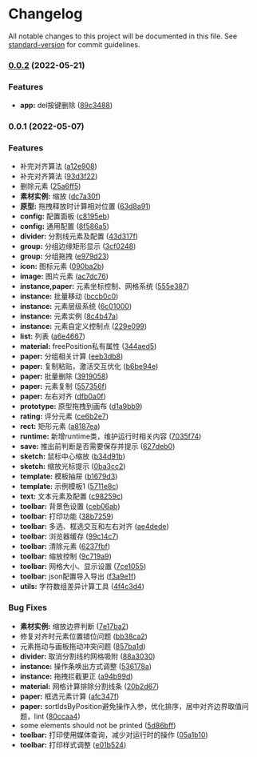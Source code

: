 # Changelog

All notable changes to this project will be documented in this file. See [standard-version](https://github.com/conventional-changelog/standard-version) for commit guidelines.

### [0.0.2](https://github.com/StreakingMan/vue3-resume-editor/compare/v0.0.1...v0.0.2) (2022-05-21)


### Features

* **app:** del按键删除 ([89c3488](https://github.com/StreakingMan/vue3-resume-editor/commit/89c34888a7a3d20fe76d7fd8efdcb411edbde59d))

### 0.0.1 (2022-05-07)


### Features

* 补完对齐算法 ([a12e908](https://github.com/StreakingMan/vue3-resume-editor/commit/a12e908dac62da54ce013e627c611d89f23f0807))
* 补完对齐算法 ([93d3f22](https://github.com/StreakingMan/vue3-resume-editor/commit/93d3f2234d1288c6cd1e031a9a860eddea6abb38))
* 删除元素 ([25a6ff5](https://github.com/StreakingMan/vue3-resume-editor/commit/25a6ff5009a626f49b09f65f52ee5fb94dac7b2c))
* **素材实例:** 缩放 ([dc7a30f](https://github.com/StreakingMan/vue3-resume-editor/commit/dc7a30f817336b27afa43c2f16b25cf9211f1f08))
* **原型:** 拖拽释放时计算相对位置 ([63d8a91](https://github.com/StreakingMan/vue3-resume-editor/commit/63d8a916086e727f1c8be324885143d2aca061c9))
* **config:** 配置面板 ([c8195eb](https://github.com/StreakingMan/vue3-resume-editor/commit/c8195eb8918c68e9251f6acfe526306ebc11e548))
* **config:** 通用配置 ([8f586a5](https://github.com/StreakingMan/vue3-resume-editor/commit/8f586a5e9f65709702793823c0f0a80cfc4b019a))
* **divider:** 分割线元素及配置 ([43d317f](https://github.com/StreakingMan/vue3-resume-editor/commit/43d317f94fdd0986880ff923ab611b2807a3f738))
* **group:** 分组边缘矩形显示 ([3cf0248](https://github.com/StreakingMan/vue3-resume-editor/commit/3cf024823067f6fe787ccd7b469a4a3e53765806))
* **group:** 分组拖拽 ([e979d23](https://github.com/StreakingMan/vue3-resume-editor/commit/e979d23fd801c003ac94b29a04b89ed87982a661))
* **icon:** 图标元素 ([090ba2b](https://github.com/StreakingMan/vue3-resume-editor/commit/090ba2b27f9ff28e5f88c98294a78932216b8cdf))
* **image:** 图片元素 ([ac7dc76](https://github.com/StreakingMan/vue3-resume-editor/commit/ac7dc76e1cd19d866a46c53930b055b2ef03b8dd))
* **instance,paper:** 元素坐标控制、网格系统 ([555e387](https://github.com/StreakingMan/vue3-resume-editor/commit/555e387308c7e3f7face43fd2b2c597cadbce74f))
* **instance:** 批量移动 ([bccb0c0](https://github.com/StreakingMan/vue3-resume-editor/commit/bccb0c0f958e75a4bc2ebc8050d50a59d79cff25))
* **instance:** 元素层级系统 ([6c01000](https://github.com/StreakingMan/vue3-resume-editor/commit/6c01000e682b03e059298cbabe8852bd78a0f250))
* **instance:** 元素实例 ([8c4b47a](https://github.com/StreakingMan/vue3-resume-editor/commit/8c4b47a02cf60f555886c1370cad76ff4dbe3e9a))
* **instance:** 元素自定义控制点 ([229e099](https://github.com/StreakingMan/vue3-resume-editor/commit/229e099d1404654ec599490aa802c4ef82b8a570))
* **list:** 列表 ([a6e4667](https://github.com/StreakingMan/vue3-resume-editor/commit/a6e466726a751a93e1e94bb540d86f63fee4b1f4))
* **material:** freePosition私有属性 ([344aed5](https://github.com/StreakingMan/vue3-resume-editor/commit/344aed517ea899b96a4552e1e8ff07bd1382bf23))
* **paper:** 分组相关计算 ([eeb3db8](https://github.com/StreakingMan/vue3-resume-editor/commit/eeb3db86fa98a10d714247e50c1e379f1dec7e9e))
* **paper:** 复制粘贴，激活交互优化 ([b6be94e](https://github.com/StreakingMan/vue3-resume-editor/commit/b6be94ed1c01238da7ce6968c3ef7e80a0ee61c9))
* **paper:** 批量删除 ([3919058](https://github.com/StreakingMan/vue3-resume-editor/commit/391905834894c900a0fc358181be2595924c6feb))
* **paper:** 元素复制 ([557356f](https://github.com/StreakingMan/vue3-resume-editor/commit/557356f28a9932be931c8d1b05ece98f25310930))
* **paper:** 左右对齐 ([dfb0a0f](https://github.com/StreakingMan/vue3-resume-editor/commit/dfb0a0fa2355c397d331f2364b95326eb44c0155))
* **prototype:** 原型拖拽到画布 ([d1a9bb9](https://github.com/StreakingMan/vue3-resume-editor/commit/d1a9bb989d0ca98db59000086f00e3892989a957))
* **rating:** 评分元素 ([ce6b2e7](https://github.com/StreakingMan/vue3-resume-editor/commit/ce6b2e71ad7d7a6e4b584dc8c0285549b5873495))
* **rect:** 矩形元素 ([a8187ea](https://github.com/StreakingMan/vue3-resume-editor/commit/a8187eaaf1c5b4abe86982f8276747ed40c471a0))
* **runtime:** 新增runtime类，维护运行时相关内容 ([7035f74](https://github.com/StreakingMan/vue3-resume-editor/commit/7035f749108a8671a674da439fc7799e4de9be0d))
* **save:** 推出前判断是否需要保存并提示 ([627deb0](https://github.com/StreakingMan/vue3-resume-editor/commit/627deb0b43e7a5aedbffbeffb3b803fe75200887))
* **sketch:** 鼠标中心缩放 ([b34d91b](https://github.com/StreakingMan/vue3-resume-editor/commit/b34d91b3bf82c4c88920bfa8805c7499adc5a090))
* **sketch:** 缩放光标提示 ([0ba3cc2](https://github.com/StreakingMan/vue3-resume-editor/commit/0ba3cc25fa043f7648ff94d9fd2a8db631d2722a))
* **template:** 模板抽屉 ([b1679d3](https://github.com/StreakingMan/vue3-resume-editor/commit/b1679d3971b0b3aa355a0042b60c8ff987af7a5c))
* **template:** 示例模板1 ([5711e8c](https://github.com/StreakingMan/vue3-resume-editor/commit/5711e8c06acf6522b18f6fe319dd7028ec8ed3c7))
* **text:** 文本元素及配置 ([c98259c](https://github.com/StreakingMan/vue3-resume-editor/commit/c98259c45b275fb7cbf44872ced491c6925342f7))
* **toolbar:** 背景色设置 ([ceb06ab](https://github.com/StreakingMan/vue3-resume-editor/commit/ceb06abf149b795938b081a2d1cf25958a2b13fc))
* **toolbar:** 打印功能 ([38b7259](https://github.com/StreakingMan/vue3-resume-editor/commit/38b725929f9158af8571bd73609f65d895ce2639))
* **toolbar:** 多选、框选交互和左右对齐 ([ae4dede](https://github.com/StreakingMan/vue3-resume-editor/commit/ae4dede20cd23d609b3bccaabfb391e61b54f49d))
* **toolbar:** 浏览器缓存 ([99c14c7](https://github.com/StreakingMan/vue3-resume-editor/commit/99c14c7dc8e581764d642bcde9c1136ad41027cc))
* **toolbar:** 清除元素 ([6237fbf](https://github.com/StreakingMan/vue3-resume-editor/commit/6237fbf2a71a882f94031ea602de04cd0877a742))
* **toolbar:** 缩放控制 ([9c719a9](https://github.com/StreakingMan/vue3-resume-editor/commit/9c719a90202db4c368d4454191de038bbb534ffa))
* **toolbar:** 网格大小、显示设置 ([7ce1055](https://github.com/StreakingMan/vue3-resume-editor/commit/7ce1055719f1ffee76bf1ee196974a0851773723))
* **toolbar:** json配置导入导出 ([f3a9e1f](https://github.com/StreakingMan/vue3-resume-editor/commit/f3a9e1f73d23569ed69f97aab6184f6456b0667e))
* **utils:** 字符数组差异计算工具 ([4f4c3d4](https://github.com/StreakingMan/vue3-resume-editor/commit/4f4c3d4414f42fb1f7b48e188cfce7b890d86b58))


### Bug Fixes

* **素材实例:** 缩放边界判断 ([7e17ba2](https://github.com/StreakingMan/vue3-resume-editor/commit/7e17ba2dc1ec8ab8b8762d05114fa0e77e684f02))
* 修复对齐时元素位置错位问题 ([bb38ca2](https://github.com/StreakingMan/vue3-resume-editor/commit/bb38ca2ee0aa8ca2733a547207fc13e500a999d5))
* 元素拖动与画板拖动冲突问题 ([857ba1d](https://github.com/StreakingMan/vue3-resume-editor/commit/857ba1dc0e87d2fd05ad5ca1ed9c0d9d44117b9a))
* **divider:** 取消分割线的网格吸附 ([88a3030](https://github.com/StreakingMan/vue3-resume-editor/commit/88a30302ff30865d14eb0699901ac6b334d404be))
* **instance:** 操作条唤出方式调整 ([536178a](https://github.com/StreakingMan/vue3-resume-editor/commit/536178a94f06105bf064606b1e2f2551072144a4))
* **instance:** 拖拽拦截更正 ([a94b99d](https://github.com/StreakingMan/vue3-resume-editor/commit/a94b99d5533789b96b754ab5d26997cf2cbec6fd))
* **material:** 网格计算排除分割线条 ([20b2d67](https://github.com/StreakingMan/vue3-resume-editor/commit/20b2d6794ede2da011b3c35f415b8367b24db8a0))
* **paper:** 框选元素计算 ([afc347f](https://github.com/StreakingMan/vue3-resume-editor/commit/afc347f5d9d686e026a0de35d3db17cd6e0837a3))
* **paper:** sortIdsByPosition避免操作入参，优化排序，居中对齐边界取值问题，lint ([80ccaa4](https://github.com/StreakingMan/vue3-resume-editor/commit/80ccaa43cca871fafdd045b22706c8b9d932f088))
* some elements should not be printed ([5d86bff](https://github.com/StreakingMan/vue3-resume-editor/commit/5d86bffb4fcfe601f67a566ef6baa0e4e543aa9e))
* **toolbar:** 打印使用媒体查询，减少对运行时的操作 ([05a1b10](https://github.com/StreakingMan/vue3-resume-editor/commit/05a1b105c3a69d356d6d10e4ea29397e9f2d09bf))
* **toolbar:** 打印样式调整 ([e01b524](https://github.com/StreakingMan/vue3-resume-editor/commit/e01b5242d2a6216bb844ac2e0762c962e912be10))
